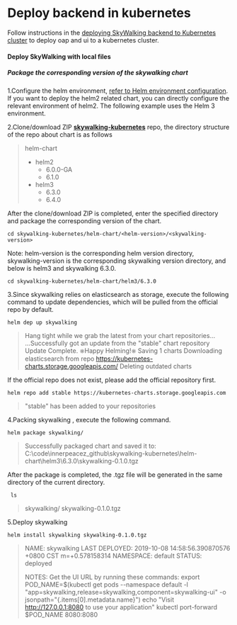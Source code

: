 # Deploy backend in kubernetes

Follow instructions in the [deploying SkyWalking backend to Kubernetes cluster](https://github.com/apache/skywalking-kubernetes#deploy-skywalking-backend-to-kubernetes-cluster)
 to deploy oap and ui to a kubernetes cluster.

#### Deploy SkyWalking with local files

##### **Package the corresponding version of the skywalking chart**

1.Configure the helm environment, [refer to Helm environment configuration](https://github.com/helm/helm). If you want to deploy the helm2 related chart, you can directly configure the relevant environment of helm2. The following example uses the Helm 3 environment.

2.Clone/download ZIP [**skywalking-kubernetes**](https://github.com/apache/skywalking-kubernetes) repo, the directory structure of the repo about chart is as follows

> helm-chart
>
> - helm2
>   - 6.0.0-GA
>   - 6.1.0
> - helm3
>   - 6.3.0
>   - 6.4.0

After the clone/download ZIP is completed, enter the specified directory and package the corresponding version of the chart.

```shell
cd skywalking-kubernetes/helm-chart/<helm-version>/<skywalking-version>
```

Note: helm-version is the corresponding helm version directory, skywalking-version is the corresponding skywalking version directory, and below is helm3 and skywalking 6.3.0.

```shell
cd skywalking-kubernetes/helm-chart/helm3/6.3.0
```

3.Since skywalking relies on elasticsearch as storage, execute the following command to update dependencies, which will be pulled from the official repo by default.

```shell
helm dep up skywalking
```

> Hang tight while we grab the latest from your chart repositories...
> ...Successfully got an update from the "stable" chart repository
> Update Complete. ⎈Happy Helming!⎈
> Saving 1 charts
> Downloading elasticsearch from repo https://kubernetes-charts.storage.googleapis.com/
> Deleting outdated charts

If the official repo does not exist, please add the official repository first.

```shell
helm repo add stable https://kubernetes-charts.storage.googleapis.com
```

> "stable" has been added to your repositories

4.Packing skywalking , execute the following command.

```shell
helm package skywalking/
```

> Successfully packaged chart and saved it to: C:\code\innerpeacez_github\skywalking-kubernetes\helm-chart\helm3\6.3.0\skywalking-0.1.0.tgz

After the package is completed, the .tgz file will be generated in the same directory of the current directory.

```
 ls
```

> skywalking/  skywalking-0.1.0.tgz

5.Deploy skywalking

```shell
helm install skywalking skywalking-0.1.0.tgz
```

> NAME: skywalking
> LAST DEPLOYED: 2019-10-08 14:58:56.390870576 +0800 CST m=+0.578158314
> NAMESPACE: default
> STATUS: deployed
>
> NOTES:
> Get the UI URL by running these commands:
>   export POD_NAME=$(kubectl get pods --namespace default -l "app=skywalking,release=skywalking,component=skywalking-ui" -o jsonpath="{.items[0].metadata.name}")
>   echo "Visit http://127.0.0.1:8080 to use your application"
>   kubectl port-forward $POD_NAME 8080:8080